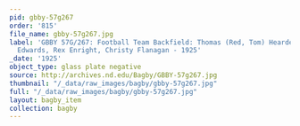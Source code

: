 ```yaml
---
pid: gbby-57g267
order: '815'
file_name: gbby-57g267.jpg
label: 'GBBY 57G/267: Football Team Backfield: Thomas (Red, Tom) Hearden, Eugene (Red)
  Edwards, Rex Enright, Christy Flanagan - 1925'
_date: '1925'
object_type: glass plate negative
source: http://archives.nd.edu/Bagby/GBBY-57g267.jpg
thumbnail: "/_data/raw_images/bagby/gbby-57g267.jpg"
full: "/_data/raw_images/bagby/gbby-57g267.jpg"
layout: bagby_item
collection: bagby
---
```

